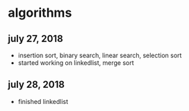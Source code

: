 # algorithms

## july 27, 2018
* insertion sort, binary search, linear search, selection sort
* started working on linkedlist, merge sort

## july 28, 2018
* finished linkedlist
